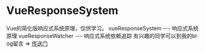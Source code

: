 # VueResponseSystem
Vue的简化版响应式系统原理，仅供学习。
vueResponseSystem  --- 响应式系统原理
vueResponseWatcher --- 响应式系统依赖追踪
有兴趣的同学可以到我的bl og留言 => [传送门](https://yuanziwen.cn:443/)
